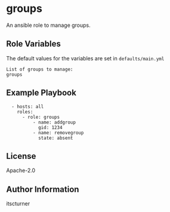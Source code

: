 groups
======

An ansible role to manage groups.

Role Variables
--------------
The default values for the variables are set in `defaults/main.yml`
```
List of groups to manage:
groups
```

Example Playbook
----------------
```
  - hosts: all
    roles:
      - role: groups
          - name: addgroup
            gid: 1234
          - name: removegroup
            state: absent
```

License
-------

Apache-2.0

Author Information
------------------

itscturner
